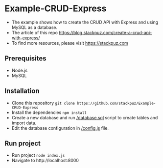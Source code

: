 # Example-CRUD-Express
- The example shows how to create the CRUD API with Express and using MySQL as a database.
- The article of this repo https://blog.stackpuz.com/create-a-crud-api-with-express/
- To find more resources, please visit https://stackpuz.com

## Prerequisites
- Node.js
- MySQL

## Installation
- Clone this repository `git clone https://github.com/stackpuz/Example-CRUD-Express`
- Install the dependencies `npm install`
- Create a new database and run [/database.sql](/database.sql) script to create tables and import data.
- Edit the database configuration in [/config.js](/config.js) file.

## Run project

- Run project `node index.js`
- Navigate to http://localhost:8000
